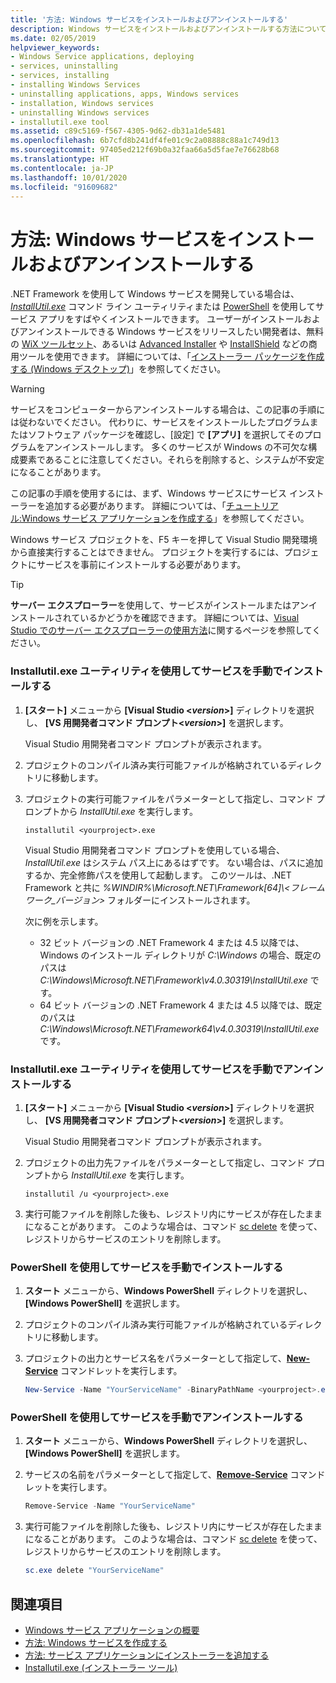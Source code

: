 ```yaml
---
title: '方法: Windows サービスをインストールおよびアンインストールする'
description: Windows サービスをインストールおよびアンインストールする方法について確認します。 .NET を使用して Windows サービスを開発している場合は、InstallUtil.exe または PowerShell を使用することができます。
ms.date: 02/05/2019
helpviewer_keywords:
- Windows Service applications, deploying
- services, uninstalling
- services, installing
- installing Windows Services
- uninstalling applications, apps, Windows services
- installation, Windows services
- uninstalling Windows services
- installutil.exe tool
ms.assetid: c89c5169-f567-4305-9d62-db31a1de5481
ms.openlocfilehash: 6b7cfd8b241df4fe01c9c2a08888c88a1c749d13
ms.sourcegitcommit: 97405ed212f69b0a32faa66a5d5fae7e76628b68
ms.translationtype: HT
ms.contentlocale: ja-JP
ms.lasthandoff: 10/01/2020
ms.locfileid: "91609682"
---
```

# <a name="how-to-install-and-uninstall-windows-services"></a>方法: Windows サービスをインストールおよびアンインストールする

.NET Framework を使用して Windows サービスを開発している場合は、[*InstallUtil.exe*](../tools/installutil-exe-installer-tool.md) コマンド ライン ユーティリティまたは [PowerShell](/powershell/scripting/overview) を使用してサービス アプリをすばやくインストールできます。 ユーザーがインストールおよびアンインストールできる Windows サービスをリリースしたい開発者は、無料の [WiX ツールセット](https://wixtoolset.org/)、あるいは [Advanced Installer](https://www.advancedinstaller.com/) や [InstallShield](https://www.revenera.com/install/products/installshield.html) などの商用ツールを使用できます。 詳細については、「[インストーラー パッケージを作成する (Windows デスクトップ)](/visualstudio/deployment/deploying-applications-services-and-components#create-an-installer-package-windows-desktop)」を参照してください。

> [!WARNING]
> サービスをコンピューターからアンインストールする場合は、この記事の手順には従わないでください。 代わりに、サービスをインストールしたプログラムまたはソフトウェア パッケージを確認し、[設定] で **[アプリ]** を選択してそのプログラムをアンインストールします。 多くのサービスが Windows の不可欠な構成要素であることに注意してください。それらを削除すると、システムが不安定になることがあります。

この記事の手順を使用するには、まず、Windows サービスにサービス インストーラーを追加する必要があります。 詳細については、「[チュートリアル:Windows サービス アプリケーションを作成する](walkthrough-creating-a-windows-service-application-in-the-component-designer.md)」を参照してください。

Windows サービス プロジェクトを、F5 キーを押して Visual Studio 開発環境から直接実行することはできません。 プロジェクトを実行するには、プロジェクトにサービスを事前にインストールする必要があります。

> [!TIP]
> **サーバー エクスプローラー**を使用して、サービスがインストールまたはアンインストールされているかどうかを確認できます。 詳細については、[Visual Studio でのサーバー エクスプローラーの使用方法](https://support.microsoft.com/help/316649/how-to-use-the-server-explorer-in-visual-studio-net-and-visual-studio)に関するページを参照してください。

### <a name="install-your-service-manually-using-installutilexe-utility"></a>Installutil.exe ユーティリティを使用してサービスを手動でインストールする

1. **[スタート]** メニューから **[Visual Studio \<*version*>]** ディレクトリを選択し、 **[VS 用開発者コマンド プロンプト\<*version*>]** を選択します。

     Visual Studio 用開発者コマンド プロンプトが表示されます。

2. プロジェクトのコンパイル済み実行可能ファイルが格納されているディレクトリに移動します。

3. プロジェクトの実行可能ファイルをパラメーターとして指定し、コマンド プロンプトから *InstallUtil.exe* を実行します。

    ```console
    installutil <yourproject>.exe
    ```

     Visual Studio 用開発者コマンド プロンプトを使用している場合、*InstallUtil.exe* はシステム パス上にあるはずです。 ない場合は、パスに追加するか、完全修飾パスを使用して起動します。 このツールは、.NET Framework と共に *%WINDIR%\Microsoft.NET\Framework[64]\\<フレームワーク_バージョン\>* フォルダーにインストールされます。

     次に例を示します。
     - 32 ビット バージョンの .NET Framework 4 または 4.5 以降では、Windows のインストール ディレクトリが *C:\Windows* の場合、既定のパスは *C:\Windows\Microsoft.NET\Framework\v4.0.30319\InstallUtil.exe* です。
     - 64 ビット バージョンの .NET Framework 4 または 4.5 以降では、既定のパスは *C:\Windows\Microsoft.NET\Framework64\v4.0.30319\InstallUtil.exe* です。

### <a name="uninstall-your-service-manually-using-installutilexe-utility"></a>Installutil.exe ユーティリティを使用してサービスを手動でアンインストールする

1. **[スタート]** メニューから **[Visual Studio \<*version*>]** ディレクトリを選択し、 **[VS 用開発者コマンド プロンプト\<*version*>]** を選択します。

     Visual Studio 用開発者コマンド プロンプトが表示されます。

2. プロジェクトの出力先ファイルをパラメーターとして指定し、コマンド プロンプトから *InstallUtil.exe* を実行します。

    ```console
    installutil /u <yourproject>.exe
    ```

3. 実行可能ファイルを削除した後も、レジストリ内にサービスが存在したままになることがあります。 このような場合は、コマンド [sc delete](/windows-server/administration/windows-commands/sc-delete) を使って、レジストリからサービスのエントリを削除します。

### <a name="install-your-service-manually-using-powershell"></a>PowerShell を使用してサービスを手動でインストールする

1. **スタート** メニューから、**Windows PowerShell** ディレクトリを選択し、 **[Windows PowerShell]** を選択します。

2. プロジェクトのコンパイル済み実行可能ファイルが格納されているディレクトリに移動します。

3. プロジェクトの出力とサービス名をパラメーターとして指定して、[**New-Service**](/powershell/module/microsoft.powershell.management/new-service) コマンドレットを実行します。

    ```powershell
    New-Service -Name "YourServiceName" -BinaryPathName <yourproject>.exe
    ```

### <a name="uninstall-your-service-manually-using-powershell"></a>PowerShell を使用してサービスを手動でアンインストールする

1. **スタート** メニューから、**Windows PowerShell** ディレクトリを選択し、 **[Windows PowerShell]** を選択します。

2. サービスの名前をパラメーターとして指定して、[**Remove-Service**](/powershell/module/microsoft.powershell.management/remove-service) コマンドレットを実行します。

    ```powershell
    Remove-Service -Name "YourServiceName"
    ```

3. 実行可能ファイルを削除した後も、レジストリ内にサービスが存在したままになることがあります。 このような場合は、コマンド [sc delete](/windows-server/administration/windows-commands/sc-delete) を使って、レジストリからサービスのエントリを削除します。

    ```powershell
    sc.exe delete "YourServiceName"
    ```

## <a name="see-also"></a>関連項目

- [Windows サービス アプリケーションの概要](introduction-to-windows-service-applications.md)
- [方法: Windows サービスを作成する](how-to-create-windows-services.md)
- [方法: サービス アプリケーションにインストーラーを追加する](how-to-add-installers-to-your-service-application.md)
- [Installutil.exe (インストーラー ツール)](../tools/installutil-exe-installer-tool.md)

